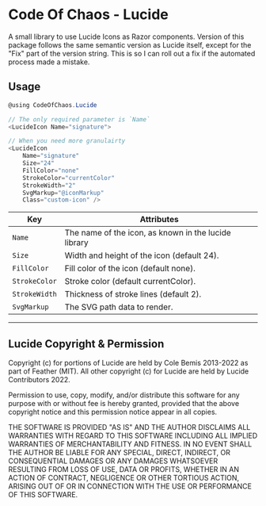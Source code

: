 # Code Of Chaos - Lucide
A small library to use Lucide Icons as Razor components.
Version of this package follows the same semantic version as Lucide itself, except for the "Fix" part of the version string.
This is so I can roll out a fix if the automated process made a mistake.


## Usage

```csharp
@using CodeOfChaos.Lucide

// The only required parameter is `Name`
<LucideIcon Name="signature">

// When you need more granulairty
<LucideIcon
    Name="signature"
    Size="24"
    FillColor="none"
    StrokeColor="currentColor"
    StrokeWidth="2"
    SvgMarkup="@iconMarkup"
    Class="custom-icon" />
```

| **Key**       | **Attributes**                                       |
|---------------|------------------------------------------------------|
| `Name`        | The name of the icon, as known in the lucide library |
| `Size`        | Width and height of the icon (default 24).           |
| `FillColor`   | Fill color of the icon (default none).               |
| `StrokeColor` | Stroke color (default currentColor).                 |
| `StrokeWidth` | Thickness of stroke lines (default 2).               |
| `SvgMarkup`   | The SVG path data to render.                         |

---

## Lucide Copyright & Permission
Copyright (c) for portions of Lucide are held by Cole Bemis 2013-2022 as part of Feather (MIT). All other copyright (c) for Lucide are held by Lucide Contributors 2022.

Permission to use, copy, modify, and/or distribute this software for any purpose with or without fee is hereby granted, provided that the above copyright notice and this permission notice appear in all copies.

THE SOFTWARE IS PROVIDED "AS IS" AND THE AUTHOR DISCLAIMS ALL WARRANTIES WITH REGARD TO THIS SOFTWARE INCLUDING ALL IMPLIED WARRANTIES OF MERCHANTABILITY AND FITNESS. IN NO EVENT SHALL THE AUTHOR BE LIABLE FOR ANY SPECIAL, DIRECT, INDIRECT, OR CONSEQUENTIAL DAMAGES OR ANY DAMAGES WHATSOEVER RESULTING FROM LOSS OF USE, DATA OR PROFITS, WHETHER IN AN ACTION OF CONTRACT, NEGLIGENCE OR OTHER TORTIOUS ACTION, ARISING OUT OF OR IN CONNECTION WITH THE USE OR PERFORMANCE OF THIS SOFTWARE. 